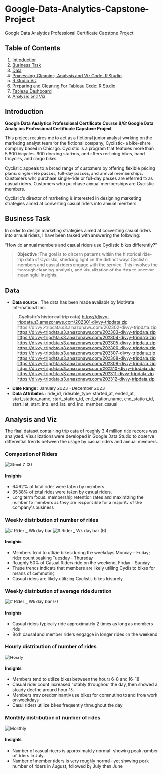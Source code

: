 # Google-Data-Analytics-Capstone-Project
Google Data Analytics Professional Certificate Capstone Project


## Table of Contents

1. [Introduction](README.md#introduction)
2. [Business Task](README.md#business-task)
3. [Data](README.md#data)
4. [Processing, Cleaning, Analysis and Viz Code: R Studio](https://github.com/ckkummer/Google-Data-Analytics-Capstone-Project/blob/c1a1b58b6603b111a8dbcdfcfce1f597138ec1cb/Case%20Study%20R.Rmd)
5. [R Studio Viz](https://github.com/ckkummer/Google-Data-Analytics-Capstone-Project/blob/8ca062912be0fcc53cbddafca211da5549079588/Viz%20in%20R%20Studio)
6. [Preparing and Cleaning For Tableau Code: R Studio](https://github.com/ckkummer/Google-Data-Analytics-Capstone-Project/blob/c1a1b58b6603b111a8dbcdfcfce1f597138ec1cb/Case%20Study%20R.Rmd)
7. [Tableau Dashboard](https://public.tableau.com/views/GoogleDataAnalyticsCapstoneDashboard/Dashboard62?:language=en-US&:display_count=n&:origin=viz_share_link)
8. [Analysis and Viz](README.md#Analysis-and-Viz)

## Introduction

**Google Data Analytics Professional Certificate Course 8/8: Google Data Analytics Professional Certificate Capstone Project**

This project requires me to act as a fictional  junior analyst working on the marketing analyst team for the fictional company, Cyclistic- a bike-share company based in Chicago. Cyclistic is a program that features more than 5,800 bicycles, 600 docking stations, and offers reclining bikes, hand tricycles, and cargo bikes.

Cyclistic appeals to a broad range of customers by offering flexible pricing plans: single-ride passes, full-day passes, and annual memberships. Customers who purchase single-ride or full-day passes are referred to as casual riders. Customers who purchase annual memberships are Cyclistic members.

Cyclistic’s director of marketing is interested in designing marketing strategies aimed at converting casual riders into annual members. 

## Business Task

In order to design marketing strategies aimed at converting casual riders into annual riders, I have been tasked with answering the following:

“How do annual members and casual riders use Cyclistic bikes differently?”

> **Objective** :The goal is to discern patterns within the historical ride-trip data of Cyclistic, shedding light on the distinct ways Cyclistic members and casual riders engage with the service. This involves the thorough cleaning, analysis, and visualization of the data to uncover meaningful insights.



## Data

* **Data source** :
 The data has been made available by Motivate International Inc.
> **[Cyclistic’s historical trip data]**
> https://divvy-tripdata.s3.amazonaws.com/202301-divvy-tripdata.zip
> https://divvy>tripdata.s3.amazonaws.com/202302-divvy-tripdata.zip
> https://divvy-tripdata.s3.amazonaws.com/202303-divvy-tripdata.zip
> https://divvy-tripdata.s3.amazonaws.com/202304-divvy-tripdata.zip
> https://divvy-tripdata.s3.amazonaws.com/202305-divvy-tripdata.zip
> https://divvy-tripdata.s3.amazonaws.com/202306-divvy-tripdata.zip
> https://divvy-tripdata.s3.amazonaws.com/202307-divvy-tripdata.zip
> https://divvy-tripdata.s3.amazonaws.com/202308-divvy-tripdata.zip
> https://divvy-tripdata.s3.amazonaws.com/202309-divvy-tripdata.zip
> https://divvy-tripdata.s3.amazonaws.com/202310-divvy-tripdata.zip
> https://divvy-tripdata.s3.amazonaws.com/202311-divvy-tripdata.zip
> https://divvy-tripdata.s3.amazonaws.com/202312-divvy-tripdata.zip


* **Date Range** : January 2023 - December 2023
* **Data Attributes** : ride_id,	rideable_type,	started_at,	ended_at,	start_station_name,	start_station_id,	end_station_name,	end_station_id,	start_lat,	start_lng,	end_lat,	end_lng,	member_casual


## Analysis and Viz

The final dataset containing trip data of roughly 3.4 million ride records was analyzed. 
Visualizations were developed in Google Data Studio to observe differential trends between the usage by casual riders and annual members.  


### Compostion of Riders
![Sheet 7 (2)](https://github.com/ckkummer/Google-Data-Analytics-Capstone-Project/assets/114955006/b0bc205a-80ff-4319-952c-4288844d5709)
#### **Insights**
* 64.62% of total rides were taken by members.
* 35.38% of total rides were taken by casual riders.
* Long term focus: membership retention rates and maximizing the number fo members as they are responsible for a majority of the company's business.


### Weekly distribution of number of rides
![# Rider _ Wk day bar](https://github.com/ckkummer/Google-Data-Analytics-Capstone-Project/assets/114955006/703a323d-b0df-4e6a-baae-d62e56403851)
![# Rider _ Wk day bar (6)](https://github.com/ckkummer/Google-Data-Analytics-Capstone-Project/assets/114955006/7f43453b-7f3f-47da-b84d-e6192cdde90d)
#### **Insights**
* Members tend to utlizie bikes during the weekdays Monday - Friday; rider count peaking Tuesday - Thursday
* Roughly 50% of Casual Riders ride on the weekend, Firday - Sunday
* These trends indicate that members are likely utiliing Cyclisitc bikes for means of commuting
* Casual riders are likely utilizing Cyclistic bikes leisurely
  

### Weekly distribution of average ride duration
![# Rider _ Wk day bar (7)](https://github.com/ckkummer/Google-Data-Analytics-Capstone-Project/assets/114955006/2f596834-35d9-49e8-8164-992cf8b55749)
#### **Insights**
* Casual riders typically ride approximately 2 times as long as members ride
* Both causal and member riders engagge in longer rides on the weekend


### Hourly distribution of number of rides
![Hourly](https://github.com/ckkummer/Google-Data-Analytics-Capstone-Project/assets/114955006/1f0fa050-75f8-4467-84de-7c5be3bb08d6)
#### **Insights**
* Members tend to utilize bikes between the hours 6-8 and 16-18
* Casual rider count increased notably throughout the day, then showed a steady decline around hour 18.
* Members may predominantly use bikes for commuting to and from work on weekdays
* Casul riders utilize bikes frequently throughout the day



### Monthly distribution of number of rides 
![Monthly](https://github.com/ckkummer/Google-Data-Analytics-Capstone-Project/assets/114955006/837a2011-6ec9-4da3-b54f-5366d7d49527)
#### **Insights**
* Number of casual riders is approximately normal- showing peak number of riders in July
* Number of member riders is very roughly normal- yet showing peak number of riders in August, followed by July then June
  



